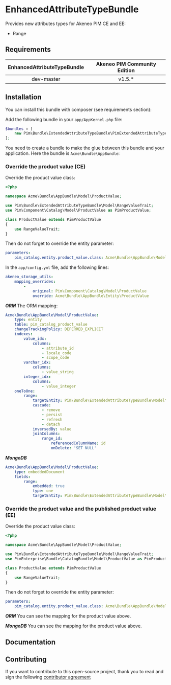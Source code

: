 # EnhancedAttributeTypeBundle

Provides new attributes types for Akeneo PIM CE and EE:
- Range

## Requirements

| EnhancedAttributeTypeBundle | Akeneo PIM Community Edition |
|:---------------------------:|:----------------------------:|
| dev-master                  | v1.5.*                       |

## Installation
You can install this bundle with composer (see requirements section):


Add the following bundle in your `app/AppKernel.php` file:

```php
$bundles = [
    new Pim\Bundle\ExtendedAttributeTypeBundle\PimExtendedAttributeTypeBundle(),
];
```

You need to create a bundle to make the glue between this bundle and your application. Here the bundle is `Acme\Bundle\AppBundle`:

### Override the product value (CE)

Override the product value class:
```php
<?php

namespace Acme\Bundle\AppBundle\Model\ProductValue;

use Pim\Bundle\ExtendedAttributeTypeBundle\Model\RangeValueTrait;
use Pim\Component\Catalog\Model\ProductValue as PimProductValue;

class ProductValue extends PimProductValue
{
    use RangeValueTrait;
}
```

Then do not forget to override the entity parameter:
```yaml
parameters:
    pim_catalog.entity.product_value.class: Acme\Bundle\AppBundle\Model\ProductValue
```

In the `app/config.yml` file, add the following lines:

```yaml
akeneo_storage_utils:
    mapping_overrides:
        -
            original: Pim\Component\Catalog\Model\ProductValue
            override: Acme\Bundle\AppBundle\Entity\ProductValue
```

***ORM***
The ORM mapping:
```yaml
Acme\Bundle\AppBundle\Model\ProductValue:
    type: entity
    table: pim_catalog_product_value
    changeTrackingPolicy: DEFERRED_EXPLICIT
    indexes:
        value_idx:
            columns:
                - attribute_id
                - locale_code
                - scope_code
        varchar_idx:
            columns:
                - value_string
        integer_idx:
            columns:
                - value_integer
    oneToOne:
        range:
            targetEntity: Pim\Bundle\ExtendedAttributeTypeBundle\Model\ProductRange
            cascade:
                - remove
                - persist
                - refresh
                - detach
            inversedBy: value
            joinColumns:
                range_id:
                    referencedColumnName: id
                    onDelete: 'SET NULL'
```

***MongoDB***
```yaml
Acme\Bundle\AppBundle\Model\ProductValue:
    type: embeddedDocument
    fields:
        range:
            embedded: true
            type: one
            targetEntity: Pim\Bundle\ExtendedAttributeTypeBundle\Model\ProductRange
```


### Override the product value and the published product value (EE)

Override the product value class:

```php
<?php

namespace Acme\Bundle\AppBundle\Model\ProductValue;

use Pim\Bundle\ExtendedAttributeTypeBundle\Model\RangeValueTrait;
use PimEnterprise\Bundle\CatalogBundle\Model\ProductValue as PimProductValue;

class ProductValue extends PimProductValue
{
    use RangeValueTrait;
}
```

Then do not forget to override the entity parameter:
```yaml
parameters:
    pim_catalog.entity.product_value.class: Acme\Bundle\AppBundle\Model\ProductValue
```


***ORM***
You can see the mapping for the product value above.

***MongoDB***
You can see the mapping for the product value above.

## Documentation


## Contributing

If you want to contribute to this open-source project, thank you to read and sign the following [contributor agreement](http://www.akeneo.com/contributor-license-agreement/)
